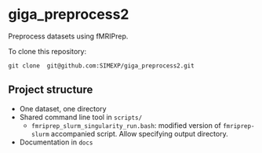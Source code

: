 # giga_preprocess2

Preprocess datasets using fMRIPrep.

To clone this repository:

```
git clone  git@github.com:SIMEXP/giga_preprocess2.git
```

## Project structure

- One dataset, one directory
- Shared command line tool in `scripts/`
  - `fmriprep_slurm_singularity_run.bash`: modified version of `fmriprep-slurm` accompanied script. Allow specifying output directory.
- Documentation in `docs`